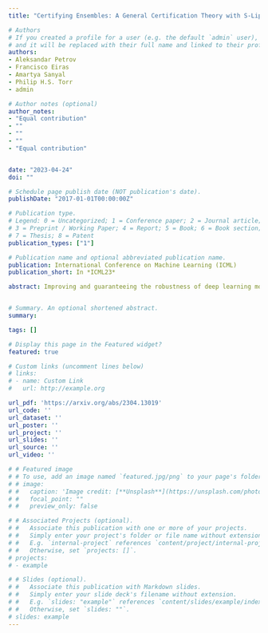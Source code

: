 ```yaml
---
title: "Certifying Ensembles: A General Certification Theory with S-Lipschitzness"

# Authors
# If you created a profile for a user (e.g. the default `admin` user), write the username (folder name) here 
# and it will be replaced with their full name and linked to their profile.
authors:
- Aleksandar Petrov
- Francisco Eiras
- Amartya Sanyal
- Philip H.S. Torr
- admin

# Author notes (optional)
author_notes:
- "Equal contribution"
- ""
- ""
- ""
- "Equal contribution"


date: "2023-04-24"
doi: ""

# Schedule page publish date (NOT publication's date).
publishDate: "2017-01-01T00:00:00Z"

# Publication type.
# Legend: 0 = Uncategorized; 1 = Conference paper; 2 = Journal article;
# 3 = Preprint / Working Paper; 4 = Report; 5 = Book; 6 = Book section;
# 7 = Thesis; 8 = Patent
publication_types: ["1"]

# Publication name and optional abbreviated publication name.
publication: International Conference on Machine Learning (ICML)
publication_short: In *ICML23*

abstract: ​Improving and guaranteeing the robustness of deep learning models has been a topic of intense research. Ensembling, which combines several classifiers to provide a better model, has shown to be beneficial for generalisation, uncertainty estimation, calibration, and mitigating the effects of concept drift. However, the impact of ensembling on certified robustness is less well understood. In this work, we generalise Lipschitz continuity by introducing S-Lipschitz classifiers, which we use to analyse the theoretical robustness of ensembles. Our results are precise conditions when ensembles of robust classifiers are more robust than any constituent classifier, as well as conditions when they are less robust.


# Summary. An optional shortened abstract.
summary: 

tags: []

# Display this page in the Featured widget?
featured: true

# Custom links (uncomment lines below)
# links:
# - name: Custom Link
#   url: http://example.org

url_pdf: 'https://arxiv.org/abs/2304.13019'
url_code: ''
url_dataset: ''
url_poster: ''
url_project: ''
url_slides: ''
url_source: ''
url_video: ''

# # Featured image
# # To use, add an image named `featured.jpg/png` to your page's folder. 
# # image:
# #   caption: 'Image credit: [**Unsplash**](https://unsplash.com/photos/pLCdAaMFLTE)'
# #   focal_point: ""
# #   preview_only: false

# # Associated Projects (optional).
# #   Associate this publication with one or more of your projects.
# #   Simply enter your project's folder or file name without extension.
# #   E.g. `internal-project` references `content/project/internal-project/index.md`.
# #   Otherwise, set `projects: []`.
# projects:
# - example

# # Slides (optional).
# #   Associate this publication with Markdown slides.
# #   Simply enter your slide deck's filename without extension.
# #   E.g. `slides: "example"` references `content/slides/example/index.md`.
# #   Otherwise, set `slides: ""`.
# slides: example
---
```


<!-- {{% callout note %}}
Click the *Cite* button above to demo the feature to enable visitors to import publication metadata into their reference management software.
{{% /callout %}}

{{% callout note %}}
Create your slides in Markdown - click the *Slides* button to check out the example.
{{% /callout %}} -->

<!-- Supplementary material can be found [here](https://www.youtube.com/watch?v=5YZEZseOYG4). -->
